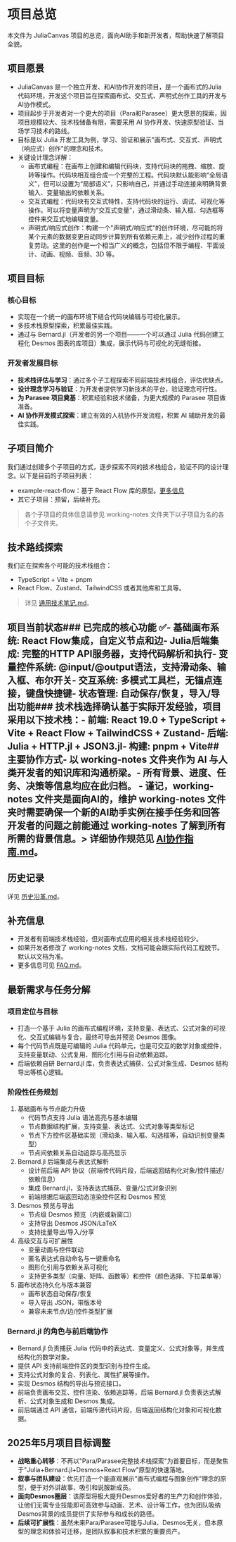 # 项目总览

本文件为 JuliaCanvas 项目的总览，面向AI助手和新开发者，帮助快速了解项目全貌。

## 项目愿景
- JuliaCanvas 是一个独立开发、和AI协作开发的项目，是一个画布式的Julia 代码环境，开发这个项目旨在探索画布式、交互式、声明式创作工具的开发与AI协作模式。
- 项目起步于开发者对一个更大的项目（Para和Parasee）更大愿景的探索，因项目规模较大、技术栈储备有限，需要采用 AI 协作开发、快速原型验证、当场学习技术的路线。
- 目标是以 Julia 开发工具为例，学习、验证和展示"画布式、交互式、声明式（响应式）创作"的理念和技术。
- 关键设计理念详解：
   - 画布式编程：在画布上创建和编辑代码块，支持代码块的拖拽、缩放、旋转等操作。代码块相互组合成一个完整的工程。代码块默认能影响“全局语义”，但可以设置为“局部语义”，只影响自己，并通过手动连接来明确背景输入、变量输出的依赖关系。
   - 交互式编程：代码块有交互式特性，支持代码块的运行、调试、可视化等操作。可以将变量声明为“交互式变量”，通过滑动条、输入框、勾选框等控件来交互式地编辑变量。
   - 声明式/响应式创作：构建一个"声明式/响应式"的创作环境，尽可能的将某个元素的数据变更自动同步计算到所有依赖元素上，减少创作过程的重复劳动。这里的创作是一个相当广义的概念，包括但不限于编程、平面设计、动画、视频、音频、3D 等。

## 项目目标
### 核心目标
- 实现在一个统一的画布环境下结合代码块编辑与可视化展示。
- 多技术栈原型探索，积累最佳实践。
- 通过与 Bernard.jl（开发者的另一个项目——一个可以通过 Julia 代码创建工程化 Desmos 图表的库项目）集成，展示代码与可视化的无缝衔接。

### 开发者发展目标
- **技术栈评估与学习**：通过多个子工程探索不同前端技术栈组合，评估优缺点。
- **设计理念学习与验证**：为开发者提供学习新技术的平台，验证理念可行性。
- **为 Parasee 项目奠基**：积累经验和技术储备，为更大规模的 Parasee 项目做准备。
- **AI 协作开发模式探索**：建立有效的人机协作开发流程，积累 AI 辅助开发的最佳实践。

## 子项目简介

我们通过创建多个子项目的方式，逐步探索不同的技术栈组合，验证不同的设计理念。以下是目前的子项目列表：

- example-react-flow：基于 React Flow 库的原型。[更多信息](example-react-flow/目标描述与任务进度.md)
- 其它子项目：预留，后续补充。

> 各个子项目的具体信息请参见 working-notes 文件夹下以子项目为名的各个子文件夹。

## 技术路线探索

我们正在探索各个可能的技术栈组合：

- TypeScript + Vite + pnpm
- React Flow、Zustand、TailwindCSS 或者其他库和工具等。

> 详见 [通用技术笔记.md](通用技术笔记.md)。


## 项目当前状态### 已完成的核心功能 ✅- **基础画布系统**: React Flow集成，自定义节点和边- **Julia后端集成**: 完整的HTTP API服务器，支持代码解析和执行- **变量控件系统**: @input/@output语法，支持滑动条、输入框、布尔开关- **交互系统**: 多模式工具栏，无锚点连接，键盘快捷键- **状态管理**: 自动保存/恢复，导入/导出功能### 技术栈选择确认基于实际开发经验，项目采用以下技术栈：- **前端**: React 19.0 + TypeScript + Vite + React Flow + TailwindCSS + Zustand- **后端**: Julia + HTTP.jl + JSON3.jl- **构建**: pnpm + Vite## 主要协作方式- 以 working-notes 文件夹作为 AI 与人类开发者的知识库和沟通桥梁。- 所有背景、进度、任务、决策等信息均应在此归档。 - 谨记，working-notes 文件夹是面向AI的，维护 working-notes 文件夹时需要确保一个新的AI助手实例在接手任务和回答开发者的问题之前能通过 working-notes 了解到所有所需的背景信息。> 详细协作规范见 [AI协作指南.md](AI协作指南.md)。 

## 历史记录

详见 [历史沿革.md](历史沿革.md)。

## 补充信息
- 开发者有前端技术栈经验，但对画布式应用的相关技术栈经验较少。
- 如果开发者修改了 working-notes 文档，文档可能会跟实际代码工程脱节。默认以文档为准。
- 更多信息可见 [FAQ.md](FAQ.md)。

## 最新需求与任务分解

### 项目定位与目标
- 打造一个基于 Julia 的画布式编程环境，支持变量、表达式、公式对象的可视化、交互式编辑与复合，最终可导出并预览 Desmos 图像。
- 每个代码节点既是可编辑的 Julia 代码单元，也是可交互的数学对象或控件，支持变量联动、公式复用、图形化引用与自动依赖追踪。
- 后端依赖自研 Bernard.jl 库，负责表达式捕获、公式对象生成、Desmos 结构导出等核心逻辑。

### 阶段性任务规划
1. 基础画布与节点能力升级
   - 代码节点支持 Julia 语法高亮与基本编辑
   - 节点数据结构扩展，支持变量、表达式、公式对象等类型标记
   - 节点下方控件区基础实现（滑动条、输入框、勾选框等，自动识别变量类型）
   - 节点间依赖关系自动追踪与高亮显示
2. Bernard.jl 后端集成与表达式解析
   - 设计前后端 API 协议（前端传代码片段，后端返回结构化对象/控件描述/依赖信息）
   - 集成 Bernard.jl，支持表达式捕获、变量/公式对象识别
   - 前端根据后端返回动态渲染控件区和 Desmos 预览
3. Desmos 预览与导出
   - 节点级 Desmos 预览（内嵌或新窗口）
   - 支持导出 Desmos JSON/LaTeX
   - 支持批量导出/导入/分享
4. 高级交互与可扩展性
   - 变量动画与控件联动
   - 匿名表达式自动命名与一键重命名
   - 图形化引用与依赖关系可视化
   - 支持更多类型（向量、矩阵、函数等）和控件（颜色选择、下拉菜单等）
5. 画布状态持久化与版本兼容
   - 画布状态自动保存/恢复
   - 导入导出 JSON，带版本号
   - 兼容未来节点/边/控件类型扩展

### Bernard.jl 的角色与前后端协作
- Bernard.jl 负责捕获 Julia 代码中的表达式、变量定义、公式对象等，并生成结构化的数学对象。
- 提供 API 支持前端控件区的类型识别与控件生成。
- 支持公式对象的复合、列表化、属性扩展等操作。
- 实现 Desmos 结构的导出与预览接口。
- 前端负责画布交互、控件渲染、依赖追踪等，后端 Bernard.jl 负责表达式解析、公式对象生成和 Desmos 集成。
- 前后端通过 API 通信，前端传递代码片段，后端返回结构化对象和可视化数据。

## 2025年5月项目目标调整

- **战略重心转移**：不再以"Para/Parasee完整技术栈探索"为首要目标，而是聚焦于"Julia+Bernard.jl+Desmos+React Flow"原型的快速落地。
- **叙事与团队建设**：优先打造一个能直观展示"画布式编程与图象创作"理念的原型，便于对外讲故事、吸引和说服新成员。
- **面向Desmos圈层**：该原型将极大提升Desmos爱好者的生产力和创作体验，让他们无需专业技能即可高效参与动画、艺术、设计等工作，也为团队吸纳Desmos背景的成员提供了实际参与和成长的路径。
- **后续可扩展性**：虽然未来Para/Parasee可能与Julia、Desmos无关，但本原型的理念和体验可迁移，是团队叙事和技术积累的重要资产。
